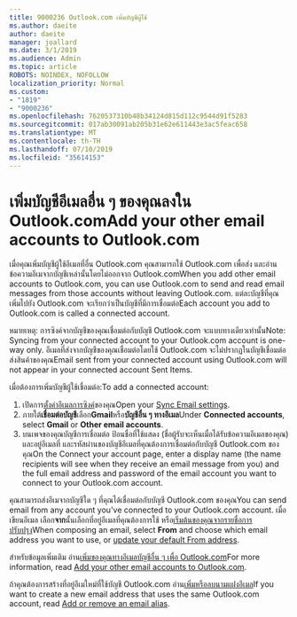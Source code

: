 ```yaml
---
title: 9000236 Outlook.com เพิ่มบัญชีผู้ใช้
ms.author: daeite
author: daeite
manager: joallard
ms.date: 3/1/2019
ms.audience: Admin
ms.topic: article
ROBOTS: NOINDEX, NOFOLLOW
localization_priority: Normal
ms.custom:
- "1819"
- "9000236"
ms.openlocfilehash: 7620537310b48b34124d815d112c9544d91f5283
ms.sourcegitcommit: 017ab30091ab205b31e62e611443e3ac5feac658
ms.translationtype: MT
ms.contentlocale: th-TH
ms.lasthandoff: 07/10/2019
ms.locfileid: "35614153"
---
```

# <a name="add-your-other-email-accounts-to-outlookcom"></a><span data-ttu-id="6448b-102">เพิ่มบัญชีอีเมลอื่น ๆ ของคุณลงใน Outlook.com</span><span class="sxs-lookup"><span data-stu-id="6448b-102">Add your other email accounts to Outlook.com</span></span>

<span data-ttu-id="6448b-103">เมื่อคุณเพิ่มบัญชีผู้ใช้อีเมลที่อื่น Outlook.com คุณสามารถใช้ Outlook.com เพื่อส่ง และอ่านข้อความอีเมจากบัญชีเหล่านั้นโดยไม่ออกจาก Outlook.com</span><span class="sxs-lookup"><span data-stu-id="6448b-103">When you add other email accounts to Outlook.com, you can use Outlook.com to send and read email messages from those accounts without leaving Outlook.com.</span></span> <span data-ttu-id="6448b-104">แต่ละบัญชีที่คุณเพิ่มไปยัง Outlook.com จะเรียกว่าเป็นบัญชีที่มีการเชื่อมต่อ</span><span class="sxs-lookup"><span data-stu-id="6448b-104">Each account you add to Outlook.com is called a connected account.</span></span>

<span data-ttu-id="6448b-105">หมายเหตุ: การซิงค์จากบัญชีของคุณเชื่อมต่อกับบัญชี Outlook.com จะแบบทางเดียวเท่านั้น</span><span class="sxs-lookup"><span data-stu-id="6448b-105">Note: Syncing from your connected account to your Outlook.com account is one-way only.</span></span> <span data-ttu-id="6448b-106">อีเมลที่ส่งจากบัญชีของคุณเชื่อมต่อโดยใช้ Outlook.com จะไม่ปรากฏในบัญชีเชื่อมต่อส่งสินค้าของคุณ</span><span class="sxs-lookup"><span data-stu-id="6448b-106">Email sent from your connected account using Outlook.com will not appear in your connected account Sent Items.</span></span>

<span data-ttu-id="6448b-107">เมื่อต้องการเพิ่มบัญชีผู้ใช้เชื่อมต่อ:</span><span class="sxs-lookup"><span data-stu-id="6448b-107">To add a connected account:</span></span>

1. <span data-ttu-id="6448b-108">เปิดการ[ตั้งค่าอีเมลการซิงค์](https://go.microsoft.com/fwlink/?linkid=875264)ของคุณ</span><span class="sxs-lookup"><span data-stu-id="6448b-108">Open your [Sync Email settings](https://go.microsoft.com/fwlink/?linkid=875264).</span></span>
2. <span data-ttu-id="6448b-109">ภายใต้**เชื่อมต่อบัญชี**เลือก**Gmail**หรือ**บัญชีอื่น ๆ ทางอีเมล**</span><span class="sxs-lookup"><span data-stu-id="6448b-109">Under **Connected accounts**, select **Gmail** or **Other email accounts**.</span></span>
3. <span data-ttu-id="6448b-110">บนเพจของคุณบัญชีการเชื่อมต่อ ป้อนชื่อที่ใช้แสดง (ชื่อผู้รับจะเห็นเมื่อได้รับข้อความอีเมลของคุณ) และอยู่อีเมลที่ และรหัสผ่านของบัญชีอีเมลที่คุณต้องการเชื่อมต่อกับบัญชี Outlook.com ของคุณ</span><span class="sxs-lookup"><span data-stu-id="6448b-110">On the Connect your account page, enter a display name (the name recipients will see when they receive an email message from you) and the full email address and password of the email account you want to connect to your Outlook.com account.</span></span>

<span data-ttu-id="6448b-111">คุณสามารถส่งอีเมจากบัญชีใด ๆ ที่คุณได้เชื่อมต่อกับบัญชี Outlook.com ของคุณ</span><span class="sxs-lookup"><span data-stu-id="6448b-111">You can send email from any account you've connected to your Outlook.com account.</span></span> <span data-ttu-id="6448b-112">เมื่อเขียนอีเมล เลือก**จาก**นั้นเลือกที่อยู่อีเมลที่คุณต้องการใช้ หรือ[เริ่มต้นของคุณจากรายชื่อการปรับปรุง](https://go.microsoft.com/fwlink/?linkid=875264)</span><span class="sxs-lookup"><span data-stu-id="6448b-112">When composing an email, select **From** and choose which email address you want to use, or [update your default From address](https://go.microsoft.com/fwlink/?linkid=875264).</span></span>

<span data-ttu-id="6448b-113">สำหรับข้อมูลเพิ่มเติม อ่าน[เพิ่มของคุณทางอีเมลบัญชีอื่น ๆ เพื่อ Outlook.com](https://support.office.com/article/c5224df4-5885-4e79-91ba-523aa743f0ba?wt.mc_id=Office_Outlook_com_Alchemy)</span><span class="sxs-lookup"><span data-stu-id="6448b-113">For more information, read [Add your other email accounts to Outlook.com](https://support.office.com/article/c5224df4-5885-4e79-91ba-523aa743f0ba?wt.mc_id=Office_Outlook_com_Alchemy).</span></span>

<span data-ttu-id="6448b-114">ถ้าคุณต้องการสร้างที่อยู่อีเมใหม่ที่ใช้บัญชี Outlook.com อ่าน[เพิ่มหรือลบนามแฝงอีเมล](https://support.office.com/article/459b1989-356d-40fa-a689-8f285b13f1f2?wt.mc_id=Office_Outlook_com_Alchemy)</span><span class="sxs-lookup"><span data-stu-id="6448b-114">If you want to create a new email address that uses the same Outlook.com account, read [Add or remove an email alias](https://support.office.com/article/459b1989-356d-40fa-a689-8f285b13f1f2?wt.mc_id=Office_Outlook_com_Alchemy).</span></span>